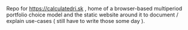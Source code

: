 Repo for https://calculatedri.sk , home of a browser-based multiperiod portfolio choice model and the static website around it to document / explain use-cases ( still have to write those some day ).